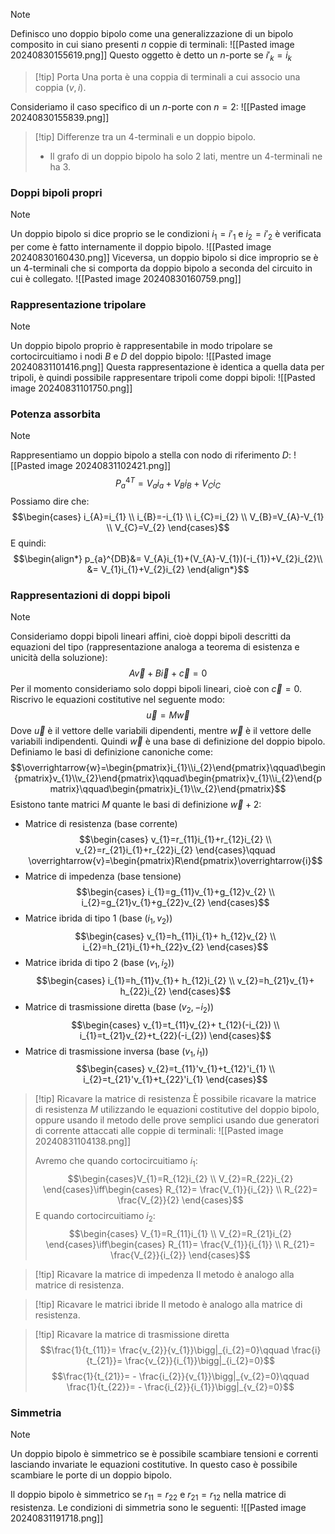 >[!note]
>Definisco uno doppio bipolo come una generalizzazione di un bipolo composito in cui siano presenti $n$ coppie di terminali:
>![[Pasted image 20240830155619.png]]
>Questo oggetto è detto un $n$-porte se $i'_{k}=i_{k}$

>[!tip] Porta
>Una porta è una coppia di terminali a cui associo una coppia $(v,i)$.

Consideriamo il caso specifico di un $n$-porte con $n=2$:
![[Pasted image 20240830155839.png]]

>[!tip] Differenze tra un $4$-terminali e un doppio bipolo.
>- Il grafo di un doppio bipolo ha solo $2$ lati, mentre un $4$-terminali ne ha $3$.

### Doppi bipoli propri
>[!note]
>Un doppio bipolo si dice proprio se le condizioni $i_{1}=i'_{1}$ e $i_{2}=i'_{2}$ è verificata per come è fatto internamente il doppio bipolo.
>![[Pasted image 20240830160430.png]]
>Viceversa, un doppio bipolo si dice improprio se è un $4$-terminali che si comporta da doppio bipolo a seconda del circuito in cui è collegato.
>![[Pasted image 20240830160759.png]]

### Rappresentazione tripolare
>[!note]
>Un doppio bipolo proprio è rappresentabile in modo tripolare se cortocircuitiamo i nodi $B$ e $D$ del doppio bipolo:
>![[Pasted image 20240831101416.png]]
>Questa rappresentazione è identica a quella data per tripoli, è quindi possibile rappresentare tripoli come doppi bipoli:
>![[Pasted image 20240831101750.png]]

### Potenza assorbita
>[!note]
>Rappresentiamo un doppio bipolo a stella con nodo di riferimento $D$:
>![[Pasted image 20240831102421.png]]
>$$P_{a}^{4T}=V_{a}i_{a}+V_{B}i_{B}+V_{C}i_{C}$$
>Possiamo dire che:
>$$\begin{cases}
i_{A}=i_{1} \\
i_{B}=-i_{1} \\
i_{C}=i_{2} \\
V_{B}=V_{A}-V_{1} \\
V_{C}=V_{2}
\end{cases}$$
>E quindi: $$\begin{align*}
p_{a}^{DB}&= V_{A}i_{1}+(V_{A}-V_{1})(-i_{1})+V_{2}i_{2}\\
&= V_{1}i_{1}+V_{2}i_{2}
\end{align*}$$

### Rappresentazioni di doppi bipoli
>[!note]
>Consideriamo doppi bipoli lineari affini, cioè doppi bipoli descritti da equazioni del tipo (rappresentazione analoga a teorema di esistenza e unicità della soluzione): $$A\overrightarrow{v}+B\overrightarrow{i}+\overrightarrow{c}=0$$
>Per il momento consideriamo solo doppi bipoli lineari, cioè con $\overrightarrow{c}=0$. Riscrivo le equazioni costitutive nel seguente modo:
>$$\overrightarrow{u}=M\overrightarrow{w}$$
>Dove $\overrightarrow{u}$ è il vettore delle variabili dipendenti, mentre $\overrightarrow{w}$ è il vettore delle variabili indipendenti. Quindi $\overrightarrow{w}$ è una base di definizione del doppio bipolo.
>Definiamo le basi di definizione canoniche come: $$\overrightarrow{w}=\begin{pmatrix}i_{1}\\i_{2}\end{pmatrix}\qquad\begin{pmatrix}v_{1}\\v_{2}\end{pmatrix}\qquad\begin{pmatrix}v_{1}\\i_{2}\end{pmatrix}\qquad\begin{pmatrix}i_{1}\\v_{2}\end{pmatrix}$$
>Esistono tante matrici $M$ quante le basi di definizione $\overrightarrow{w}+2$:
>- Matrice di resistenza (base corrente)
>$$\begin{cases}
v_{1}=r_{11}i_{1}+r_{12}i_{2} \\
v_{2}=r_{21}i_{1}+r_{22}i_{2} 
\end{cases}\qquad \overrightarrow{v}=\begin{pmatrix}R\end{pmatrix}\overrightarrow{i}$$
>- Matrice di impedenza (base tensione)
>$$\begin{cases}
i_{1}=g_{11}v_{1}+g_{12}v_{2} \\
i_{2}=g_{21}v_{1}+g_{22}v_{2}
\end{cases}$$
>- Matrice ibrida di tipo 1 (base $(i_{1},v_{2})$)
>$$\begin{cases}
v_{1}=h_{11}i_{1}+ h_{12}v_{2} \\
i_{2}=h_{21}i_{1}+h_{22}v_{2}
\end{cases}$$
>- Matrice ibrida di tipo 2 (base $(v_{1},i_{2})$)
>$$\begin{cases}
i_{1}=h_{11}v_{1}+ h_{12}i_{2} \\
v_{2}=h_{21}v_{1}+ h_{22}i_{2}
\end{cases}$$
>- Matrice di trasmissione diretta (base $(v_{2},-i_{2})$)
>$$\begin{cases}
v_{1}=t_{11}v_{2}+ t_{12}(-i_{2}) \\
i_{1}=t_{21}v_{2}+t_{22}(-i_{2})
\end{cases}$$
>- Matrice di trasmissione inversa (base $(v_{1}, i_{1})$)
>$$\begin{cases}
v_{2}=t_{11}'v_{1}+t_{12}'i_{1} \\
i_{2}=t_{21}'v_{1}+t_{22}'i_{1}
\end{cases}$$

>[!tip] Ricavare la matrice di resistenza
>È possibile ricavare la matrice di resistenza $M$ utilizzando le equazioni costitutive del doppio bipolo, oppure usando il metodo delle prove semplici usando due generatori di corrente attaccati alle coppie di terminali:
>![[Pasted image 20240831104138.png]]
>
>Avremo che quando cortocircuitiamo $i_{1}$:
>$$\begin{cases}V_{1}=R_{12}i_{2} \\
V_{2}=R_{22}i_{2}
\end{cases}\iff\begin{cases}
R_{12}= \frac{V_{1}}{i_{2}} \\
R_{22}= \frac{V_{2}}{2}
\end{cases}$$
>E quando cortocircuitiamo $i_{2}$:
>$$\begin{cases}
V_{1}=R_{11}i_{1} \\
V_{2}=R_{21}i_{2}
\end{cases}\iff\begin{cases}
R_{11}= \frac{V_{1}}{i_{1}} \\
R_{21}= \frac{V_{2}}{i_{2}}
\end{cases}$$

>[!tip] Ricavare la matrice di impedenza
>Il metodo è analogo alla matrice di resistenza.

>[!tip] Ricavare le matrici ibride
>Il metodo è analogo alla matrice di resistenza.

>[!tip] Ricavare la matrice di trasmissione diretta
>$$\frac{1}{t_{11}}= \frac{v_{2}}{v_{1}}\bigg|_{i_{2}=0}\qquad \frac{i}{t_{21}}= \frac{v_{2}}{i_{1}}\bigg|_{i_{2}=0}$$
>$$\frac{1}{t_{21}}= - \frac{i_{2}}{v_{1}}\bigg|_{v_{2}=0}\qquad \frac{1}{t_{22}}= - \frac{i_{2}}{i_{1}}\bigg|_{v_{2}=0}$$

### Simmetria
>[!note]
>Un doppio bipolo è simmetrico se è possibile scambiare tensioni e correnti lasciando invariate le equazioni costitutive. In questo caso è possibile scambiare le porte di un doppio bipolo.

Il doppio bipolo è simmetrico se $r_{11}=r_{22}$ e $r_{21}=r_{12}$ nella matrice di resistenza.
Le condizioni di simmetria sono le seguenti:
![[Pasted image 20240831191718.png]]
